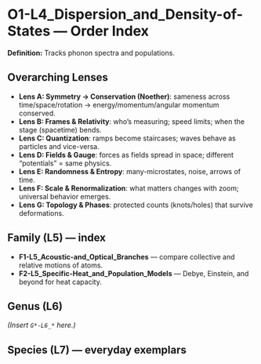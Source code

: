 # O1-L4_Dispersion_and_Density-of-States — Order Index
**Definition:** Tracks phonon spectra and populations.

## Overarching Lenses

- **Lens A: Symmetry -> Conservation (Noether)**: sameness across time/space/rotation → energy/momentum/angular momentum conserved.
- **Lens B: Frames & Relativity**: who’s measuring; speed limits; when the stage (spacetime) bends.
- **Lens C: Quantization**: ramps become staircases; waves behave as particles and vice-versa.
- **Lens D: Fields & Gauge**: forces as fields spread in space; different “potentials” = same physics.
- **Lens E: Randomness & Entropy**: many-microstates, noise, arrows of time.
- **Lens F: Scale & Renormalization**: what matters changes with zoom; universal behavior emerges.
- **Lens G: Topology & Phases**: protected counts (knots/holes) that survive deformations.

## Family (L5) — index
- **F1-L5_Acoustic-and_Optical_Branches** — compare collective and relative motions of atoms.
- **F2-L5_Specific-Heat_and_Population_Models** — Debye, Einstein, and beyond for heat capacity.

## Genus (L6)
_(Insert `G*-L6_*` here.)_

## Species (L7) — everyday exemplars
